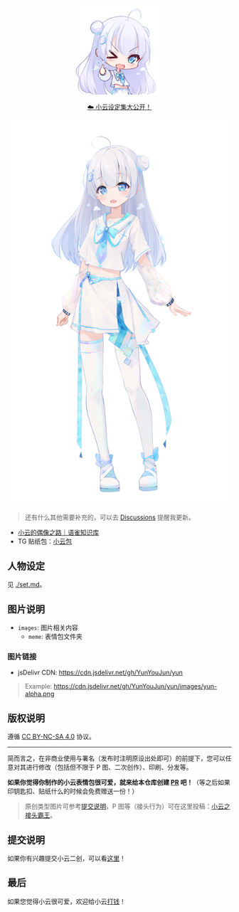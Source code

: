 <p align='center'>
  <img src='./images/meme/yun-good-alpha.png' alt='Yun Good' width='200'/>
</p>

<p align='center'>
<a href="./set.md">☁️ 小云设定集大公开！</a>
</p>

![xiao-yun](images/yun-alpha.png)

> 还有什么其他需要补充的，可以去 [Discussions](https://github.com/YunYouJun/yun/discussions) 提醒我更新。

- [小云的偶像之路｜语雀知识库](https://www.yuque.com/yunyoujun/vtb)
- TG 贴纸包：[小云包](https://t.me/addstickers/xiao_yun)

## 人物设定

见 [./set.md](./set.md)。

## 图片说明

- `images`: 图片相关内容
  - `meme`: 表情包文件夹

### 图片链接

- jsDelivr CDN: <https://cdn.jsdelivr.net/gh/YunYouJun/yun>

> Example: <https://cdn.jsdelivr.net/gh/YunYouJun/yun/images/yun-alpha.png>

## 版权说明

遵循 [CC BY-NC-SA 4.0](https://creativecommons.org/licenses/by-nc-sa/4.0/deed.zh) 协议。

---

简而言之，在非商业使用与署名（发布时注明原设出处即可）的前提下，您可以任意对其进行修改（包括但不限于 P 图、二次创作）、印刷、分发等。

**如果你觉得你制作的小云表情包很可爱，就来给本仓库创建 [PR](https://github.com/YunYouJun/yun/pulls) 吧！**（等之后如果印钥匙扣、贴纸什么的时候会免费赠送一份！）

> 原创类型图片可参考[提交说明](#提交说明)，P 图等（接头行为）可在这里投稿：[小云之接头霸王](https://www.yuque.com/yunyoujun/vtb/meme)。

## 提交说明

如果你有兴趣提交小云二创，可以看[这里](./images/README.md)！

## 最后

如果您觉得小云很可爱，欢迎给小云[打钱](https://sponsors.yunyoujun.cn/)！
